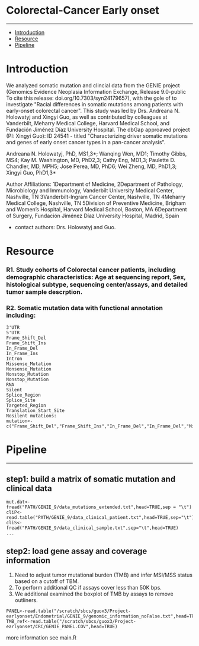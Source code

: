# Colorectal-Cancer Early onset 
---
* [Introduction](#Introduction)
* [Resource](#Resource)
* [Pipeline](#Pipeline)

<a name="Introduction"/>

# Introduction

We analyzed somatic mutation and clincial data from the GENIE project (Genomics Evidence Neoplasia Information Exchange, Release 9.0-public
To cite this release: doi.org/10.7303/syn24179657), with the gole of to investigate "Racial differences in somatic mutations among patients with early-onset colorectal cancer". This study was led by Drs. Andreana N. Holowatyj and Xingyi Guo, as well as contributed by colleagues at Vanderbilt, Meharry Medical College, Harvard Medical School, and Fundación Jiménez Díaz University Hospital.  The dbGap approaved project (PI: Xingyi Guo): ID 24541 - titled	"Characterizing driver somatic mutations and genes of early onset cancer types in a pan-cancer analysis".

Andreana N. Holowatyj, PhD, MS1,3*; Wanqing Wen, MD1; Timothy Gibbs, MS4; 
Kay M. Washington, MD, PhD2,3; Cathy Eng, MD1,3; Paulette D. Chandler, MD, MPH5; Jose Perea, MD, PhD6; Wei Zheng, MD, PhD1,3; Xingyi Guo, PhD1,3*

Author Affiliations:
1Department of Medicine, 2Department of Pathology, Microbiology and Immunology, Vanderbilt University Medical Center, Nashville, TN
3Vanderbilt-Ingram Cancer Center, Nashville, TN
4Meharry Medical College, Nashville, TN
5Division of Preventive Medicine, Brigham and Women’s Hospital, Harvard Medical School, Boston, MA
6Department of Surgery, Fundación Jiménez Díaz University Hospital, Madrid, Spain
* contact authors: Drs. Holowatyj and Guo.


# Resource

### R1. Study cohorts of Colorectal cancer patients, including demographic characteristics: Age at sequencing report, Sex, histological subtype, sequencing center/assays, and detailed tumor sample descrption.  

### R2. Somatic mutation data with functional annotation including: 
 ```
3'UTR
5'UTR
Frame_Shift_Del
Frame_Shift_Ins
In_Frame_Del
In_Frame_Ins
Intron
Missense_Mutation
Nonsense_Mutation
Nonstop_Mutation
Nonstop_Mutation
RNA
Silent
Splice_Region
Splice_Site
Targeted_Region
Translation_Start_Site
Nosilent mutations:
mutation<-c("Frame_Shift_Del","Frame_Shift_Ins","In_Frame_Del","In_Frame_Del","Missense_Mutation","Nonsense_Mutation","Nonstop_Mutation","Splice_Site","Translation_Start_Site")

```


<a name="Pipeline"/>

# Pipeline 
---


## step1: build a matrix of somatic mutation and clinical data 

```
mut.dat<-fread("PATH/GENIE_9/data_mutations_extended.txt",head=TRUE,sep = "\t")
cliP<- read.table("PATH/GENIE_9/data_clinical_patient.txt",head=TRUE,sep="\t")
cliS<- fread("PATH/GENIE_9/data_clinical_sample.txt",sep="\t",head=TRUE)
...
```

## step2: load gene assay and coverage information 
1) Need to adjust tumor mutational burden (TMB) and infer MSI/MSS status based on a cutoff of TBM. 
2) To perform additional QC if assays cover less than 50K bps. 
3) We additional examined the boxplot of TMB by assays to remove outliners.
```
PANEL<-read.table("/scratch/sbcs/guox3/Project-earlyonset/Endometrial/GENIE_9/genomic_information_noFalse.txt",head=TRUE,sep="\t")
TMB_ref<-read.table("/scratch/sbcs/guox3/Project-earlyonset/CRC/GENIE_PANEL.COV",head=TRUE)
```

more information see main.R 
